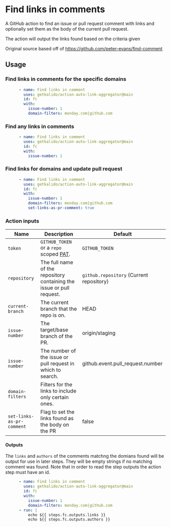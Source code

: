 # Find links in comments

A GitHub action to find an issue or pull request comment with links and optionally set them as the body of the current pull request.

The action will output the links found based on the criteria given

Original source based off of https://github.com/peter-evans/find-comment

## Usage

### Find links in comments for the specific domains

```yml
      - name: Find links in comment
        uses: getkalido/action-auto-link-aggregator@main
        id: fc
        with:
          issue-number: 1
          domain-filters: monday.com|github.com
```

### Find any links in comments

```yml
      - name: Find links in comment
        uses: getkalido/action-auto-link-aggregator@main
        id: fc
        with:
          issue-number: 1
```

### Find links for domains and update pull request

```yml
      - name: Find links in comment
        uses: getkalido/action-auto-link-aggregator@main
        id: fc
        with:
          issue-number: 1
          domain-filters: monday.com|github.com
          set-links-as-pr-comment: true
```

### Action inputs

| Name | Description | Default |
| --- | --- | --- |
| `token` | `GITHUB_TOKEN` or a `repo` scoped [PAT](https://docs.github.com/en/github/authenticating-to-github/creating-a-personal-access-token). | `GITHUB_TOKEN` |
| `repository` | The full name of the repository containing the issue or pull request. | `github.repository` (Current repository) |
| `current-branch` | The current branch that the repo is on. | HEAD |
| `issue-number` | The target/base branch of the PR. | origin/staging |
| `issue-number` | The number of the issue or pull request in which to search. | github.event.pull_request.number |
| `domain-filters` | Filters for the links to include only certain ones. | |
| `set-links-as-pr-comment` | Flag to set the links found as the body on the PR | false |

#### Outputs

The `links` and `authors` of the comments matchng the domians found will be output for use in later steps.
They will be empty strings if no matching comment was found.
Note that in order to read the step outputs the action step must have an id.

```yml
      - name: Find links in comment
        uses: getkalido/action-auto-link-aggregator@main
        id: fc
        with:
          issue-number: 1
          domain-filters: monday.com|github.com
      - run: |
          echo ${{ steps.fc.outputs.links }}
          echo ${{ steps.fc.outputs.authors }}
```
